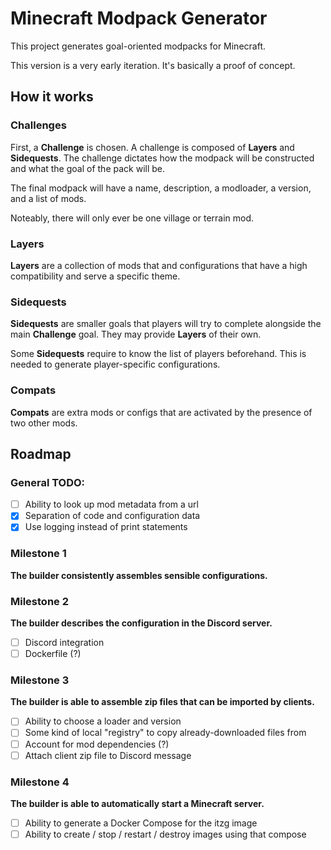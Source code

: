 # Minecraft Modpack Generator

This project generates goal-oriented modpacks for Minecraft.

This version is a very early iteration. It's basically a proof of concept.

## How it works
### Challenges
First, a **Challenge** is chosen. A challenge is composed of **Layers** and **Sidequests**.
The challenge dictates how the modpack will be constructed and what the goal of the pack will be.

The final modpack will have a name, description, a modloader, a version, and a list of mods.

Noteably, there will only ever be one village or terrain mod.

### Layers
**Layers** are a collection of mods that and configurations that have a high compatibility and serve a specific theme.

### Sidequests
**Sidequests** are smaller goals that players will try to complete alongside the main **Challenge** goal.
They may provide **Layers** of their own.

Some **Sidequests** require to know the list of players beforehand.
This is needed to generate player-specific configurations.

### Compats
**Compats** are extra mods or configs that are activated by the presence of two other mods.

## Roadmap

### General TODO:
- [ ] Ability to look up mod metadata from a url
- [x] Separation of code and configuration data
- [x] Use logging instead of print statements

### Milestone 1
**The builder consistently assembles sensible configurations.**

### Milestone 2
**The builder describes the configuration in the Discord server.**
- [ ] Discord integration
- [ ] Dockerfile (?)

### Milestone 3
**The builder is able to assemble zip files that can be imported by clients.**
- [ ] Ability to choose a loader and version
- [ ] Some kind of local "registry" to copy already-downloaded files from
- [ ] Account for mod dependencies (?)
- [ ] Attach client zip file to Discord message

### Milestone 4
**The builder is able to automatically start a Minecraft server.**
- [ ] Ability to generate a Docker Compose for the itzg image
- [ ] Ability to create / stop / restart / destroy images using that compose
